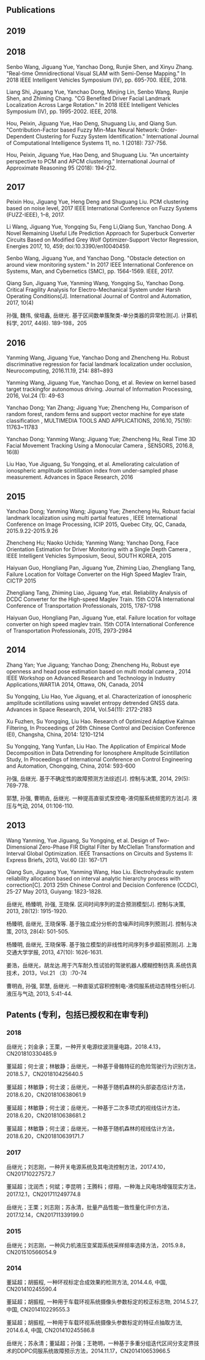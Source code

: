 
## Publications


## 2019


## 2018

Senbo Wang, Jiguang Yue, Yanchao Dong, Runjie Shen, and Xinyu Zhang. "Real-time Omnidirectional Visual SLAM with Semi-Dense Mapping." In 2018 IEEE Intelligent Vehicles Symposium (IV), pp. 695-700. IEEE, 2018.

Liang Shi, Jiguang Yue, Yanchao Dong, Minjing Lin, Senbo Wang, Runjie Shen, and Zhiming Chang. "CG Benefited Driver Facial Landmark Localization Across Large Rotation." In 2018 IEEE Intelligent Vehicles Symposium (IV), pp. 1995-2002. IEEE, 2018.

Hou, Peixin, Jiguang Yue, Hao Deng, Shuguang Liu, and Qiang Sun. "Contribution-Factor based Fuzzy Min-Max Neural Network: Order-Dependent Clustering for Fuzzy System Identification." International Journal of Computational Intelligence Systems 11, no. 1 (2018): 737-756.

Hou, Peixin, Jiguang Yue, Hao Deng, and Shuguang Liu. "An uncertainty perspective to PCM and APCM clustering." International Journal of Approximate Reasoning 95 (2018): 194-212.

## 2017

Peixin Hou, Jiguang Yue, Heng Deng and Shuguang Liu. PCM clustering based on noise level, 2017 IEEE International Conference on Fuzzy Systems (FUZZ-IEEE), 1–8, 2017.

Li Wang, Jiguang Yue, Yongqing Su, Feng Li,Qiang Sun, Yanchao Dong. A Novel Remaining Useful Life Prediction Approach for Superbuck Converter Circuits Based on Modified Grey Wolf Optimizer-Support Vector Regression, Energies 2017, 10, 459; doi:10.3390/en10040459.

Senbo Wang, Jiguang Yue, and Yanchao Dong. "Obstacle detection on around view monitoring system." In 2017 IEEE International Conference on Systems, Man, and Cybernetics (SMC), pp. 1564-1569. IEEE, 2017.

Qiang Sun, Jiguang Yue, Yanming Wang, Yongqing Su, Yanchao Dong. Critical Fragility Analysis for Electro-Mechanical System under Harsh Operating Conditions[J]. International Journal of Control and Automation, 2017, 10(4)

孙强, 魏伟, 侯培鑫, 岳继光. 基于区间数单簇聚类-单分类器的异常检测[J]. 计算机科学, 2017, 44(6). 189-198，205


## 2016

Yanming Wang, Jiguang Yue, Yanchao Dong and Zhencheng Hu. Robust discriminative regression for facial landmark localization under occlusion, Neurocomputing, 2016.11.19, 214: 881~893

Yanming Wang, Jiguang Yue, Yanchao Dong, et al. Review on kernel based target trackingfor autonomous driving. Journal of Information Processing, 2016, Vol.24 (1): 49-63

Yanchao Dong; Yan Zhang; Jiguang Yue; Zhencheng Hu, Comparison of random forest, random ferns and support vector machine for eye state classification , MULTIMEDIA TOOLS AND APPLICATIONS, 2016.10, 75(19): 11763~11783

Yanchao Dong; Yanming Wang; Jiguang Yue; Zhencheng Hu, Real Time 3D Facial Movement Tracking Using a Monocular Camera , SENSORS, 2016.8, 16(8)

Liu Hao, Yue Jiguang, Su Yongqing, et al. Ameliorating calculation of ionospheric amplitude scintillation index from under-sampled phase measurement. Advances in Space Research, 2016



## 2015 

Yanchao Dong; Yanming Wang; Jiguang Yue; Zhencheng Hu, Robust facial landmark localization using multi partial features , IEEE International Conference on Image Processing, ICIP 2015, Quebec City, QC, Canada, 2015.9.22-2015.9.26

Zhencheng Hu; Naoko Uchida; Yanming Wang; Yanchao Dong, Face Orientation Estimation for Driver Monitoring with a Single Depth Camera , IEEE Intelligent Vehicles Symposium, Seoul, SOUTH KOREA, 2015

Haiyuan Guo, Hongliang Pan, Jiguang Yue, Zhiming Liao, Zhengliang Tang, Failure Location for Voltage Converter on the High Speed Maglev Train, CICTP 2015

Zhengliang Tang, Zhiming Liao, Jiguang Yue, etal. Reliability Analysis of DCDC Converter for the High-speed Maglev Train. 15th COTA International Conference of Transportation Professionals, 2015, 1787-1798

Haiyuan Guo, Hongliang Pan, Jiguang Yue, etal. Failure location for voltage converter on high speed maglev train. 15th COTA International Conference of Transportation Professionals, 2015, 2973-2984

## 2014

Zhang Yan; Yue Jiguang; Yanchao Dong; Zhencheng Hu, Robust eye openness and head pose estimation based on multi modal camera , 2014 IEEE Workshop on Advanced Research and Technology in Industry Applications,WARTIA 2014, Ottawa, ON, Canada, 2014

Su Yongqing, Liu Hao, Yue Jiguang, et al. Characterization of ionospheric amplitude scintillations using wavelet entropy detrended GNSS data. Advances in Space Research, 2014, Vol.54(11): 2172-2183

Xu Fuzhen, Su Yongqing, Liu Hao. Research of Optimized Adaptive Kalman Filtering, In Proceedings of 26th Chinese Control and Decision Conference (EI), Changsha, China, 2014: 1210-1214

Su Yongqing, Yang Yunfan, Liu Hao. The Application of Empirical Mode Decomposition in Data Detrending for Ionosphere Amplitude Scintillation Study, In Proceedings of International Conference on Control Engineering and Automation, Chongqing, China, 2014: 593-600

孙强, 岳继光. 基于不确定性的故障预测方法综述[J]. 控制与决策, 2014, 29(5): 769-778.

郭慧, 孙强, 曹明垚, 岳继光. 一种提高直驱式泵控电-液伺服系统频宽的方法[J]. 液压与气动, 2014, 01:106-110.

## 2013

Wang Yanming, Yue Jiguang, Su Yongqing, et al. Design of Two-Dimensional Zero-Phase FIR Digital Filter by McClellan Transformation and Interval Global Optimization. IEEE Transactions on Circuits and Systems II: Express Briefs, 2013, Vol.60 (3): 167-171

Qiang Sun, Jiguang Yue, Yanming Wang, Hao Liu. Electrohydraulic system reliability allocation based on interval analytic hierarchy process with correction[C]. 2013 25th Chinese Control and Decision Conference (CCDC), 25-27 May 2013, Guiyang: 1823-1828.

岳继光, 杨臻明, 孙强, 王晓保. 区间时间序列的混合预测模型[J]. 控制与决策, 2013, 28(12): 1915-1920. 
 
杨臻明, 岳继光, 王晓保等. 基于独立成分分析的含噪声时间序列预测[J]. 控制与决策, 2013, 28(4): 501-505.

杨臻明, 岳继光, 王晓保等. 基于独立模型的非线性时间序列多步超前预测[J]. 上海交通大学学报, 2013, 47(10): 1626-1631.

姜浩，岳继光，胡龙达.用于汽车耐久性试验的驾驶机器人模糊控制仿真.系统仿真技术，2013，Vol.21 （3）:70-74

曹明垚, 孙强, 郭慧, 岳继光. 一种直驱式容积控制电-液伺服系统动态特性分析[J]. 液压与气动, 2013, 5:41-44.






## Patents (专利，包括已授权和在审专利)

### 2018

岳继光；刘金承；王栗，一种开关电源纹波测量电路，2018.4.13，CN201810330485.9

董延超；何士波；林敏静；岳继光，一种基于骨骼特征的危险驾驶行为识别方法，2018.5.7，CN201810425640.5

董延超；林敏静；何士波；岳继光，一种基于随机森林的头部姿态估计方法，2018.6.20，CN201810638061.9 

董延超；林敏静；何士波；岳继光，一种基于二次多项式的视线估计方法，2018.6.20，CN201810638681.2

董延超；林敏静；何士波；岳继光，一种基于随机森林的视线估计方法，2018.6.20，CN201810639171.7


### 2017

岳继光；刘志刚，一种开关电源系统及其电流控制方法，2017.4.10，CN201710227572.7

董延超；沈润杰；何斌；李昆明；王腾科；缪翔，一种海上风电场增强现实方法，2017.12.1，CN201711249774.8

岳继光；王栗；刘志刚；苏永清，批量产品性能一致性量化评价方法，2017.12.14，CN201711339199.0

### 2015

岳继光；刘志刚，一种风力机液压变桨距系统采样频率选择方法，2015.9.8，CN201510566054.9

### 2014

董延超；胡振程, 一种环视标定合成效果的检测方法, 2014.4.6, 中国, CN201410245590.4

董延超；胡振程, 一种用于车载环视系统摄像头参数标定的校正标志物, 2014.5.27, 中国, CN201410229555.3 

董延超；胡振程, 一种用于车载环视系统摄像头参数标定的特征点抽取方法, 2014.6.4, 中国, CN201410245586.8

岳继光；苏永清；董延超；孙强；王艳明，一种基于多重分组迭代区间分支定界技术的DDPC伺服系统故障预示方法，2014.11.17，CN201410653966.5



